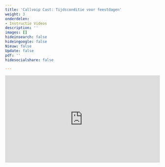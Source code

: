 ```yaml
---
title: 'Callvoip Cast: Tijdsconditie voor feestdagen'
weight: 3
onderdelen:
- Instructie Videos
description: ''
images: []
hideinsearch: false
hideingoogle: false
Nieuw: false
Update: false
pdf: ''
hidesocialshare: false

---
```

<div style="position: relative; padding-bottom: 56.25%; height: 0; overflow: hidden;">
<iframe src="https://www.youtube.com/embed/qIL3AMjWwsU" style="position: absolute; top: 0; left: 0; width: 100%; height: 100%; border:0;" allowfullscreen title="YouTube Video"></iframe></div>
